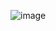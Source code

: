 ![image](https://github.com/svetlanasieber/Software-Engineering--Path-SoftUni/assets/135451084/aa338bb4-b24a-49dc-91de-0281ff964aa2)

